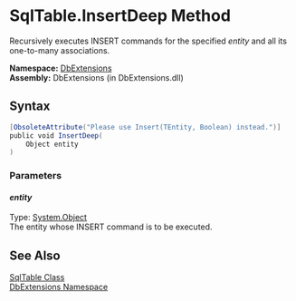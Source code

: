 SqlTable.InsertDeep Method
==========================
Recursively executes INSERT commands for the specified *entity* and all its one-to-many associations.

**Namespace:** [DbExtensions][1]  
**Assembly:** DbExtensions (in DbExtensions.dll)

Syntax
------

```csharp
[ObsoleteAttribute("Please use Insert(TEntity, Boolean) instead.")]
public void InsertDeep(
	Object entity
)
```

### Parameters

#### *entity*
Type: [System.Object][2]  
The entity whose INSERT command is to be executed.


See Also
--------
[SqlTable Class][3]  
[DbExtensions Namespace][1]  

[1]: ../README.md
[2]: http://msdn.microsoft.com/en-us/library/e5kfa45b
[3]: README.md